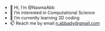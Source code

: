 - 👋 Hi, I’m @NasmaAbb
- 👀 I’m interested in Computational Science 
- 🌱 I’m currently learning 3D coding 
- 📫 Reach me by email n.abbady@gmail.com
<!---
NasmaAbb/NasmaAbb is a ✨ special ✨ repository because its `README.md` (this file) appears on your GitHub profile.
You can click the Preview link to take a look at your changes.
--->
